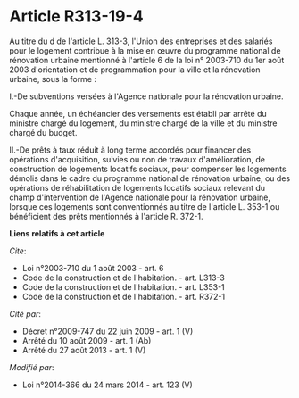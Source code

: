 # Article R313-19-4

Au titre du d de l'article L. 313-3, l'Union des entreprises et des salariés pour le logement contribue à la mise en œuvre du
programme national de rénovation urbaine mentionné à l'article 6 de la loi n° 2003-710 du 1er août 2003 d'orientation et de
programmation pour la ville et la rénovation urbaine, sous la forme : 

I.-De subventions versées à l'Agence nationale pour la rénovation urbaine. 

Chaque année, un échéancier des versements est établi par arrêté du ministre chargé du logement, du ministre chargé de la
ville et du ministre chargé du budget. 

II.-De prêts à taux réduit à long terme accordés pour financer des opérations d'acquisition, suivies ou non de travaux
d'amélioration, de construction de logements locatifs sociaux, pour compenser les logements démolis dans le cadre du
programme national de rénovation urbaine, ou des opérations de réhabilitation de logements locatifs sociaux relevant du champ
d'intervention de l'Agence nationale pour la rénovation urbaine, lorsque ces logements sont conventionnés au titre de
l'article L. 353-1 ou bénéficient des prêts mentionnés à l'article R. 372-1.

**Liens relatifs à cet article**

_Cite_:

  - Loi n°2003-710 du 1 août 2003 - art. 6
  - Code de la construction et de l'habitation. - art. L313-3
  - Code de la construction et de l'habitation. - art. L353-1
  - Code de la construction et de l'habitation. - art. R372-1

_Cité par_:

  - Décret n°2009-747 du 22 juin 2009 - art. 1 (V)
  - Arrêté du 10 août 2009 - art. 1 (Ab)
  - Arrêté du 27 août 2013 - art. 1 (V)

_Modifié par_:

  - Loi n°2014-366 du 24 mars 2014 - art. 123 (V)
